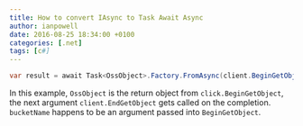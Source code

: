 ```yaml
---
title: How to convert IAsync to Task Await Async
author: ianpowell
date: 2016-08-25 18:34:00 +0100
categories: [.net]
tags: [c#]
---
```


``` c#
var result = await Task<OssObject>.Factory.FromAsync(client.BeginGetObject, client.EndGetObject, bucketName, key, null);
```

In this example, `OssObject` is the return object from `click.BeginGetObject`, the next argument `client.EndGetObject` gets called on the completion.  `bucketName` happens to be an argument passed into `BeginGetObject`.